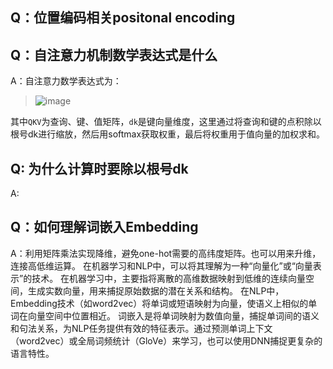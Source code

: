 ## Q：位置编码相关positonal encoding

## Q：自注意力机制数学表达式是什么
A：自注意力数学表达式为：
> ![image](https://github.com/user-attachments/assets/195ed14c-2fcb-4c3a-83aa-03e5dc360a6d)

其中`QKV`为查询、键、值矩阵，`dk`是键向量维度，这里通过将查询和键的点积除以根号dk进行缩放，然后用softmax获取权重，最后将权重用于值向量的加权求和。
## Q: 为什么计算时要除以根号dk
A: 
## Q：如何理解词嵌入Embedding
A：利用矩阵乘法实现降维，避免one-hot需要的高纬度矩阵。也可以用来升维，连接高低维运算。
在机器学习和NLP中，可以将其理解为一种“向量化”或“向量表示”的技术。
在机器学习中，主要指将离散的高维数据映射到低维的连续向量空间，生成实数向量，用来捕捉原始数据的潜在关系和结构。
在NLP中，Embedding技术（如word2vec）将单词或短语映射为向量，使语义上相似的单词在向量空间中位置相近。
词嵌入是将单词映射为数值向量，捕捉单词间的语义和句法关系，为NLP任务提供有效的特征表示。通过预测单词上下文（word2vec）或全局词频统计（GloVe）来学习，也可以使用DNN捕捉更复杂的语言特性。




